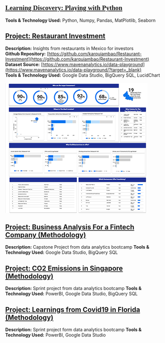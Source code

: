 
## <span style="font-family:Papyrus;">[Learning Discovery: Playing with Python](https://github.com/karquiambao/Playing-With-Python)</span>

**Tools & Technology Used:** Python, Numpy, Pandas, MatPlotlib, Seaborn

## [Project: Restaurant Investment](#) 

**Description:** 
Insights from restaurants in Mexico for investors 
<br>
**Github Repository:** 
[https://github.com/karquiambao/Restaurant-Investment](https://github.com/karquiambao/Restaurant-Investment)
<br>
**Dataset Source:** [https://www.mavenanalytics.io/data-playground](https://www.mavenanalytics.io/data-playground/?target=_blank) 
<br>
**Tools & Technology Used:** Google Data Studio, BigQuery SQL, LucidChart
<br>
<br>
[![](https://github.com/karquiambao/Kar_Portfolio/blob/main/images/portfolio-project1.png?raw=true)](#)

## [Project: Business Analysis For a Fintech Company (Methodology)](#)
**Description:** Capstone Project from data analytics bootcamp
**Tools & Technology Used:** Google Data Studio, BigQuery SQL
## [Project: CO2 Emissions in Singapore (Methodology)](#)
**Description:** Sprint project from data analytics bootcamp
**Tools & Technology Used:** PowerBI, Google Data Studio, BigQuery SQL
## [Project: Learnings from Covid19 in Florida (Methodology)](#)
**Description:** Sprint project form data analytics bootcamp
**Tools & Technology Used:** PowerBI, Google Data Studio
